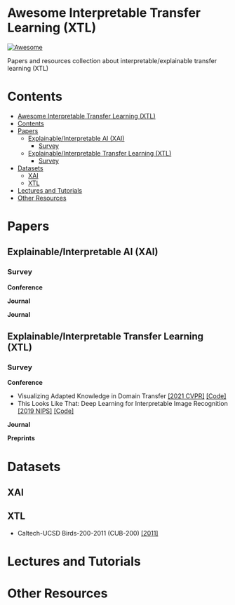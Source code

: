 # Awesome Interpretable Transfer Learning (XTL)
[![Awesome](https://cdn.rawgit.com/sindresorhus/awesome/d7305f38d29fed78fa85652e3a63e154dd8e8829/media/badge.svg)](https://github.com/sindresorhus/awesome)

Papers and resources collection about interpretable/explainable transfer learning (XTL)

# Contents
- [Awesome Interpretable Transfer Learning (XTL)](#awesome-interpretable-transfer-learning-xtl)
- [Contents](#contents)
- [Papers](#papers)
  - [Explainable/Interpretable AI (XAI)](#explainableinterpretable-ai-xai)
    - [Survey](#survey)
  - [Explainable/Interpretable Transfer Learning (XTL)](#explainableinterpretable-transfer-learning-xtl)
    - [Survey](#survey-1)
- [Datasets](#datasets)
  - [XAI](#xai)
  - [XTL](#xtl)
- [Lectures and Tutorials](#lectures-and-tutorials)
- [Other Resources](#other-resources)

# Papers

## Explainable/Interpretable AI (XAI)

### Survey

**Conference**

**Journal**

**Journal**

## Explainable/Interpretable Transfer Learning (XTL)

### Survey

**Conference**
- Visualizing Adapted Knowledge in Domain Transfer [[2021 CVPR]](https://arxiv.org/abs/2104.10602) [[Code]](https://github.com/hou-yz/DA_visualization)
- This Looks Like That: Deep Learning for Interpretable Image Recognition [[2019 NIPS]](https://proceedings.neurips.cc/paper/2019/file/adf7ee2dcf142b0e11888e72b43fcb75-Paper.pdf) [[Code]](https://github.com/cfchen-duke/ProtoPNet)

**Journal**

**Preprints**

# Datasets
## XAI

## XTL
- Caltech-UCSD Birds-200-2011 (CUB-200) [[2011]](https://authors.library.caltech.edu/27452/)

# Lectures and Tutorials

# Other Resources
